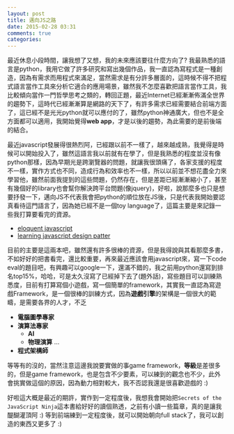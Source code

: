 ```yaml
---
layout: post
title: 邁向JS之路
date: 2015-02-28 03:31
comments: true
categories: 
---
```

最近休息小段時間，讓我想了又想，我的未來應該要往什麼方向了? 我最熟悉的語言是python，我用它做了許多研究和寫出幾個作品，我一直認為寫程式是一種創造，因為有需求而用程式來滿足，當然需求是有分許多層面的，這時候不得不把程式語言當作工具來分析它適合的應用場景，雖然我不怎麼喜歡把語言當作工具，我比較傾向當作一門哲學思考之類的，轉回正題，最近Internet已經漸漸佈滿全世界的趨勢下，這時代已經漸漸算是網路的天下了，有許多需求已經需要結合前端方面了，這已經不是光光python就可以應付的了，雖然python神通廣大，但也不是全方面都可以適用，我開始覺得**web app**，才是以後的趨勢，為此需要的是前後端的結合。

最近javascript發展得很熱烈阿，已經跟以前不一樣了，越來越成熟，我覺得是時候可以開始投入了，雖然這語言我以前就有在學了，但是我熟悉的程度並沒有像python那樣，因為早期光是跨瀏覽器的問題，就讓我很頭痛了，各家支援的程度不一樣，實作方式也不同，造成行為和效率也不一樣，所以以前並不想花盡全力來學習他，雖然前面我提到的這些問題，仍然存在，但是差距已經漸漸縮小了，甚至有幾個好的library也會幫你解決跨平台問題(像jquery)，好啦，說那麼多也只是想要抒發一下，邁向JS不代表我會把python的順位放在JS後，只是代表我開始要認真看待這門語言了，因為她已經不是一個toy language了，這篇主要是來記錄一些我打算要看完的資源。

 - [eloquent javascript](http://eloquentjavascript.net/index.html)
 - [learning javascript design patter](http://addyosmani.com/resources/essentialjsdesignpatterns/book/#introduction)
 
目前的主要是這兩本吧，雖然還有許多很棒的資源，但是我得說與其看那麼多書，不如好好的把書看完，還比較重要，再來最近應該會用javascript來，寫一下code eval的題目吧，有興趣可以google一下，還滿不錯的，我之前用python還寫到排名top15%，哈哈，可是太久沒寫了已經掉下去了(題外話)，寫些題目可以訓練熟悉度，目前有打算寫個小遊戲，寫一個簡單的framework，其實我一直認為寫遊戲Framework，是一個很棒的訓練方式，因為**遊戲引擎**的架構是一個很大的範疇，是需要各界的人才，不乏

 - **電腦圖學專家**
 - **演算法專家**
   - **AI**
   - **物理演算**
   ...
 - **程式架構師**
 
等等有的沒的，當然注意這邊我說要實做的事game framework，**等級**是差很多的，但是game framework，也是包含不少要素，可以練到的觀念也不少，此外會挑實做這個的原因，因為動力相對較大，我不否認我還是很喜歡遊戲的 :)

好啦這大概是最近的期許，實作到一定程度後，我想我會開始把`Secrets of the JavaScript Ninja`這本書給好好的讀個熟透，之前有小讀一些篇章，真的是讓我醍醐灌頂阿 :) 等到前端練到一定程度後，就可以開始朝向full stack了，我可以創造的東西又更多了 :)
